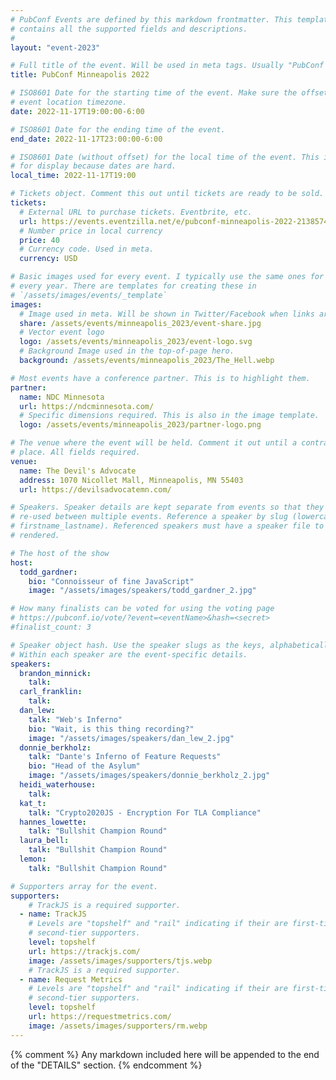 ```yaml
---
# PubConf Events are defined by this markdown frontmatter. This template
# contains all the supported fields and descriptions.
#
layout: "event-2023"

# Full title of the event. Will be used in meta tags. Usually "PubConf City Year"
title: PubConf Minneapolis 2022

# ISO8601 Date for the starting time of the event. Make sure the offset is in the
# event location timezone.
date: 2022-11-17T19:00:00-6:00

# ISO8601 Date for the ending time of the event.
end_date: 2022-11-17T23:00:00-6:00

# ISO8601 Date (without offset) for the local time of the event. This is used
# for display because dates are hard.
local_time: 2022-11-17T19:00

# Tickets object. Comment this out until tickets are ready to be sold.
tickets:
  # External URL to purchase tickets. Eventbrite, etc.
  url: https://events.eventzilla.net/e/pubconf-minneapolis-2022-2138574280
  # Number price in local currency
  price: 40
  # Currency code. Used in meta.
  currency: USD

# Basic images used for every event. I typically use the same ones for a location
# every year. There are templates for creating these in
# `/assets/images/events/_template`
images:
  # Image used in meta. Will be shown in Twitter/Facebook when links are shared.
  share: /assets/events/minneapolis_2023/event-share.jpg
  # Vector event logo
  logo: /assets/events/minneapolis_2023/event-logo.svg
  # Background Image used in the top-of-page hero.
  background: /assets/events/minneapolis_2023/The_Hell.webp

# Most events have a conference partner. This is to highlight them.
partner:
  name: NDC Minnesota
  url: https://ndcminnesota.com/
  # Specific dimensions required. This is also in the image template.
  logo: /assets/events/minneapolis_2023/partner-logo.png

# The venue where the event will be held. Comment it out until a contract is in
# place. All fields required.
venue:
  name: The Devil's Advocate
  address: 1070 Nicollet Mall, Minneapolis, MN 55403
  url: https://devilsadvocatemn.com/

# Speakers. Speaker details are kept separate from events so that they can be
# re-used between multiple events. Reference a speaker by slug (lowercase,
# firstname_lastname). Referenced speakers must have a speaker file to be
# rendered.

# The host of the show
host:
  todd_gardner:
    bio: "Connoisseur of fine JavaScript"
    image: "/assets/images/speakers/todd_gardner_2.jpg"

# How many finalists can be voted for using the voting page
# https://pubconf.io/vote/?event=<eventName>&hash=<secret>
#finalist_count: 3

# Speaker object hash. Use the speaker slugs as the keys, alphabetically listed.
# Within each speaker are the event-specific details.
speakers:
  brandon_minnick:
    talk:
  carl_franklin:
    talk:
  dan_lew:
    talk: "Web's Inferno"
    bio: "Wait, is this thing recording?"
    image: "/assets/images/speakers/dan_lew_2.jpg"
  donnie_berkholz:
    talk: "Dante's Inferno of Feature Requests"
    bio: "Head of the Asylum"
    image: "/assets/images/speakers/donnie_berkholz_2.jpg"
  heidi_waterhouse:
    talk:
  kat_t:
    talk: "Crypto2020JS - Encryption For TLA Compliance"
  hannes_lowette:
    talk: "Bullshit Champion Round"
  laura_bell:
    talk: "Bullshit Champion Round"
  lemon:
    talk: "Bullshit Champion Round"

# Supporters array for the event.
supporters:
    # TrackJS is a required supporter.
  - name: TrackJS
    # Levels are "topshelf" and "rail" indicating if their are first-tier or
    # second-tier supporters.
    level: topshelf
    url: https://trackjs.com/
    image: /assets/images/supporters/tjs.webp
    # TrackJS is a required supporter.
  - name: Request Metrics
    # Levels are "topshelf" and "rail" indicating if their are first-tier or
    # second-tier supporters.
    level: topshelf
    url: https://requestmetrics.com/
    image: /assets/images/supporters/rm.webp
---
```


{% comment %}
Any markdown included here will be appended to the end of the "DETAILS" section.
{% endcomment %}
